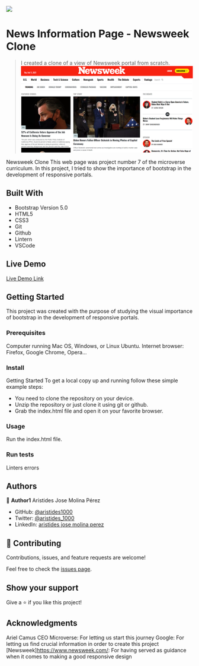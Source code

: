 ![](https://img.shields.io/badge/Microverse-blueviolet)

# News Information Page - Newsweek Clone

> I created a clone of a view of Newsweek portal from scratch.
![screenshot](./app_screenshot.png)

Newsweek Clone
This web page was project number 7 of the microverse curriculum.
In this project, I tried to show the importance of bootstrap in the development of responsive portals.

## Built With

- Bootstrap Version 5.0
- HTML5
- CSS3
- Git
- Github
- Lintern
- VSCode

## Live Demo

[Live Demo Link](https://aristides1000.github.io/using-bootstrap/)

## Getting Started

This project was created with the purpose of studying the visual importance of bootstrap in the development of responsive portals.

### Prerequisites

Computer running Mac OS, Windows, or Linux Ubuntu. Internet browser: Firefox, Google Chrome, Opera...

### Install

Getting Started
To get a local copy up and running follow these simple example steps:

- You need to clone the repository on your device.
- Unzip the repository or just clone it using git or github.
- Grab the index.html file and open it on your favorite browser.

### Usage
Run the index.html file.

### Run tests
Linters errors

## Authors

👤 **Author1**
Aristides Jose Molina Pérez

- GitHub: [@aristides1000](https://github.com/aristides1000)
- Twitter: [@aristides_1000](https://twitter.com/@aristides_1000)
- LinkedIn: [aristides jose molina perez](https://www.linkedin.com/in/aristides-jose-molina-perez-09b0579a)

## 🤝 Contributing

Contributions, issues, and feature requests are welcome!

Feel free to check the [issues page](https://github.com/aristides1000/using-bootstrap/issues).

## Show your support

Give a ⭐️ if you like this project!

## Acknowledgments

Ariel Camus CEO Microverse: For letting us start this journey
Google: For letting us find crucial information in order to create this project
[Newsweek]https://www.newsweek.com/: For having served as guidance when it comes to making a good responsive design
